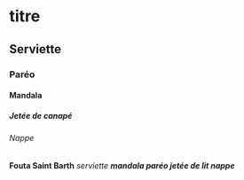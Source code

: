 # titre
## Serviette
### Paréo
#### Mandala
##### Jetée de canapé
###### Nappe

**Fouta Saint Barth**
_serviette_
**_mandala paréo jetée de lit nappe_**
